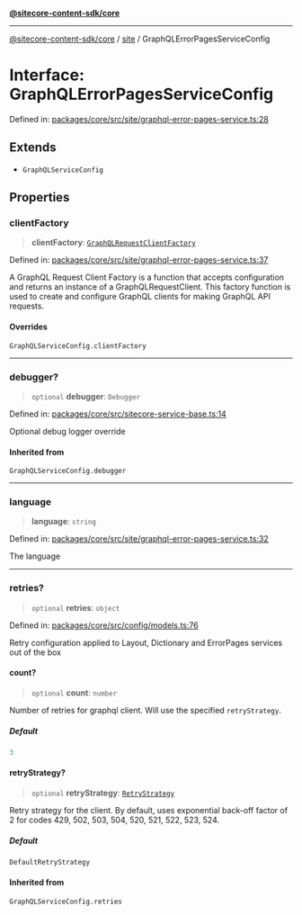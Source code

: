 [**@sitecore-content-sdk/core**](../../README.md)

***

[@sitecore-content-sdk/core](../../README.md) / [site](../README.md) / GraphQLErrorPagesServiceConfig

# Interface: GraphQLErrorPagesServiceConfig

Defined in: [packages/core/src/site/graphql-error-pages-service.ts:28](https://github.com/Sitecore/xmc-jss-dev/blob/6e5665d172771ee08cfda4cf96a47c6e72fabf54/packages/core/src/site/graphql-error-pages-service.ts#L28)

## Extends

- `GraphQLServiceConfig`

## Properties

### clientFactory

> **clientFactory**: [`GraphQLRequestClientFactory`](../../index/type-aliases/GraphQLRequestClientFactory.md)

Defined in: [packages/core/src/site/graphql-error-pages-service.ts:37](https://github.com/Sitecore/xmc-jss-dev/blob/6e5665d172771ee08cfda4cf96a47c6e72fabf54/packages/core/src/site/graphql-error-pages-service.ts#L37)

A GraphQL Request Client Factory is a function that accepts configuration and returns an instance of a GraphQLRequestClient.
This factory function is used to create and configure GraphQL clients for making GraphQL API requests.

#### Overrides

`GraphQLServiceConfig.clientFactory`

***

### debugger?

> `optional` **debugger**: `Debugger`

Defined in: [packages/core/src/sitecore-service-base.ts:14](https://github.com/Sitecore/xmc-jss-dev/blob/6e5665d172771ee08cfda4cf96a47c6e72fabf54/packages/core/src/sitecore-service-base.ts#L14)

Optional debug logger override

#### Inherited from

`GraphQLServiceConfig.debugger`

***

### language

> **language**: `string`

Defined in: [packages/core/src/site/graphql-error-pages-service.ts:32](https://github.com/Sitecore/xmc-jss-dev/blob/6e5665d172771ee08cfda4cf96a47c6e72fabf54/packages/core/src/site/graphql-error-pages-service.ts#L32)

The language

***

### retries?

> `optional` **retries**: `object`

Defined in: [packages/core/src/config/models.ts:76](https://github.com/Sitecore/xmc-jss-dev/blob/6e5665d172771ee08cfda4cf96a47c6e72fabf54/packages/core/src/config/models.ts#L76)

Retry configuration applied to Layout, Dictionary and ErrorPages services out of the box

#### count?

> `optional` **count**: `number`

Number of retries for graphql client. Will use the specified `retryStrategy`.

##### Default

```ts
3
```

#### retryStrategy?

> `optional` **retryStrategy**: [`RetryStrategy`](../../index/interfaces/RetryStrategy.md)

Retry strategy for the client. By default, uses exponential
back-off factor of 2 for codes 429, 502, 503, 504, 520, 521, 522, 523, 524.

##### Default

```ts
DefaultRetryStrategy
```

#### Inherited from

`GraphQLServiceConfig.retries`
